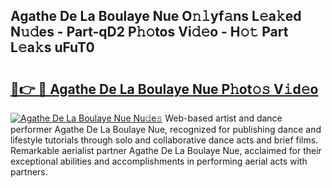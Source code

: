 ## Agathe De La Boulaye Nue O𝚗𝚕yf𝚊ns L𝚎a𝚔ed N𝚞𝚍es - Part-qD2 P𝚑𝚘tos Vi𝚍𝚎o - H𝚘𝚝 Part L𝚎a𝚔s uFuT0

# <h2><a href="http://kf0j8q.oniu.top/?m=Agathe+De+La+Boulaye+Nue">🔗👉 🔴 Agathe De La Boulaye Nue P𝚑ot𝚘𝚜 V𝚒d𝚎o</a></h2>

[![Agathe De La Boulaye Nue Nu𝚍e𝚜](https://i.imgur.com/0qMVB7G.gif)](http://kf0j8q.oniu.top/?m=Agathe+De+La+Boulaye+Nue)
Web-based artist and dance performer Agathe De La Boulaye Nue, recognized for publishing dance and lifestyle tutorials through solo and collaborative dance acts and brief films. Remarkable aerialist partner Agathe De La Boulaye Nue, acclaimed for their exceptional abilities and accomplishments in performing aerial acts with partners.  

